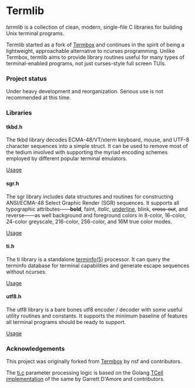 # Termlib

*termlib* is a collection of clean, modern, single-file C libraries for
building Unix terminal programs.

Termlib started as a fork of [Termbox][] and continues in the spirit of being a
lightweight, approachable alternative to ncurses programming. Unlike Termbox,
termlib aims to provide library routines useful for many types of
terminal-enabled programs, not just curses-style full screen TUIs.

### Project status

Under heavy development and reorganization.
Serious use is not recommended at this time.

### Libraries

#### tkbd.h

The tkbd library decodes ECMA-48/VT/xterm keyboard, mouse, and UTF-8 character
sequences into a simple struct. It can be used to remove most of the tedium
involved with supporting the myriad encoding schemes employed by different
popular terminal emulators.

[Usage][tkbd.h]

#### sgr.h

The sgr library includes data structures and routines for constructing
ANSI/ECMA-48 Select Graphic Render (SGR) sequences. It supports all typographic
attributes——<b>bold</b>, faint, <i>italic</i>, <u>underline</u>,
<blink>blink</blink>, <del>cross-out</del>, and reverse——as well background and
foreground colors in 8-color, 16-color, 24-color greyscale, 216-color,
256-color, and 16M true color modes.

[Usage][sgr.h]

#### ti.h

The ti library is a standalone [terminfo(5)][terminfo] processor. It can query
the terminfo database for terminal capabilities and generate escape sequences
without ncurses.

[Usage][ti.h]

#### utf8.h

The utf8 library is a bare bones utf8 encoder / decoder with some useful utility
routines and constants. It supports the minimum baseline of features all
terminal programs should be ready to support.

[Usage][utf8.h]

### Acknowledgements

This project was originally forked from [Termbox][] by nsf and contributors.

The [ti.c][] parameter processing logic is based on the Golang [TCell
implementation][tcell] of the same by Garrett D'Amore and contributors.


[termbox]:  https://github.com/nsf/termbox
[sfl]:      https://github.com/nothings/single_file_libs
[tcell]:    https://github.com/gdamore/tcell/blob/master/terminfo/terminfo.go
[terminfo]: https://pubs.opengroup.org/onlinepubs/007908799/xcurses/terminfo.html

[ti.h]:     https://github.com/aux01/tbaux/blob/master/ti.h
[ti.c]:     https://github.com/aux01/tbaux/blob/master/ti.c
[sgr.h]:    https://github.com/aux01/tbaux/blob/master/sgr.h
[sgr.c]:    https://github.com/aux01/tbaux/blob/master/sgr.c
[tkbd.h]:   https://github.com/aux01/tbaux/blob/master/tkbd.h
[tkbd.c]:   https://github.com/aux01/tbaux/blob/master/tkbd.c
[utf8.h]:   https://github.com/aux01/tbaux/blob/master/utf8.h
[utf8.c]:   https://github.com/aux01/tbaux/blob/master/utf8.c
